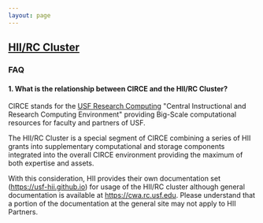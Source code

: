 ```yaml
---
layout: page
---
```


## [HII/RC Cluster](../hii-rc.html)

### FAQ

#### 1. What is the relationship between CIRCE and the HII/RC Cluster?

CIRCE stands for the [USF Research Computing](http://www.usf.edu/it/research-computing/)
"Central Instructional and Research Computing Environment"
providing Big-Scale computational resources for faculty and partners of USF.

The HII/RC Cluster is a special segment of CIRCE combining
a series of HII grants into supplementary computational and storage
components integrated into the overall CIRCE environment providing the maximum of both expertise and assets.

With this consideration, HII provides their own documentation set (https://usf-hii.github.io) for usage of the HII/RC cluster
although general documentation is available at https://cwa.rc.usf.edu. Please understand that
a portion of the documentation at the general site may not apply to HII Partners.

